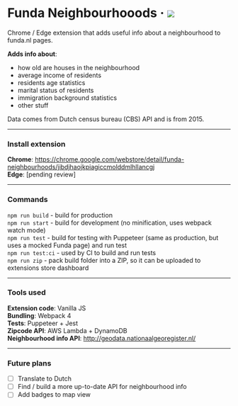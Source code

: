 # Funda Neighbourhooods &middot; ![](https://github.com/nikitaindik/funda-neighbourhoods/workflows/Node.js%20CI/badge.svg)

Chrome / Edge extension that adds useful info about a neighbourhood to funda.nl pages.

**Adds info about**:

- how old are houses in the neighbourhood
- average income of residents
- residents age statistics
- marital status of residents
- immigration background statistics
- other stuff

Data comes from Dutch census bureau (CBS) API and is from 2015.

---

### Install extension

**Chrome**: https://chrome.google.com/webstore/detail/funda-neighbourhoods/jibdjhaojkpiagiccmolddmlhllancgj  
**Edge**: [pending review]

---

### Commands

`npm run build` - build for production  
`npm run start` - build for development (no minification, uses webpack watch mode)  
`npm run test` - build for testing with Puppeteer (same as production, but uses a mocked Funda page) and run test  
`npm run test:ci` - used by CI to build and run tests  
`npm run zip` - pack build folder into a ZIP, so it can be uploaded to extensions store dashboard

---

### Tools used

**Extension code**: Vanilla JS  
**Bundling**: Webpack 4  
**Tests**: Puppeteer + Jest  
**Zipcode API**: AWS Lambda + DynamoDB  
**Neighbourhood info API**: http://geodata.nationaalgeoregister.nl/

---

### Future plans

- [ ] Translate to Dutch
- [ ] Find / build a more up-to-date API for neighbourhood info
- [ ] Add badges to map view
